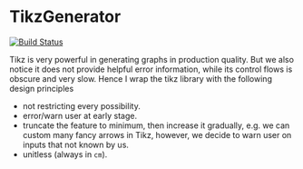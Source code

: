 # TikzGenerator

[![Build Status](https://github.com/GiggleLiu/TikzGenerator.jl/actions/workflows/CI.yml/badge.svg?branch=main)](https://github.com/GiggleLiu/TikzGenerator.jl/actions/workflows/CI.yml?query=branch%3Amain)

Tikz is very powerful in generating graphs in production quality.
But we also notice it does not provide helpful error information, while its control flows is obscure and very slow.
Hence I wrap the tikz library with the following design principles

* not restricting every possibility.
* error/warn user at early stage.
* truncate the feature to minimum, then increase it  gradually, e.g. we can custom many fancy arrows in Tikz, however, we decide to warn user on inputs that not known by us.
* unitless (always in `cm`).
